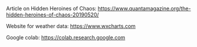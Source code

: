 Article on Hidden Heroines of Chaos: https://www.quantamagazine.org/the-hidden-heroines-of-chaos-20190520/

Website for weather data: https://www.wxcharts.com

Google colab: https://colab.research.google.com
